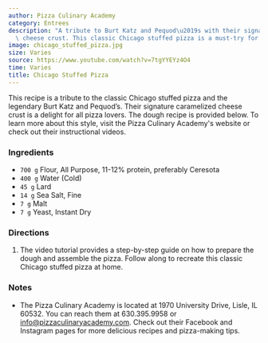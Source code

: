 ```yaml
---
author: Pizza Culinary Academy
category: Entrees
description: "A tribute to Burt Katz and Pequod\u2019s with their signature caramelized\
  \ cheese crust. This classic Chicago stuffed pizza is a must-try for all pizza lovers."
image: chicago_stuffed_pizza.jpg
size: Varies
source: https://www.youtube.com/watch?v=7tgYYEYz4O4
time: Varies
title: Chicago Stuffed Pizza
---
```

This recipe is a tribute to the classic Chicago stuffed pizza and the legendary Burt Katz and Pequod’s. Their signature caramelized cheese crust is a delight for all pizza lovers. The dough recipe is provided below. To learn more about this style, visit the Pizza Culinary Academy's website or check out their instructional videos.

### Ingredients

* `700 g` Flour, All Purpose, 11-12% protein, preferably Ceresota
* `400 g` Water (Cold)
* `45 g` Lard
* `14 g` Sea Salt, Fine
* `7 g` Malt
* `7 g` Yeast, Instant Dry

### Directions

1. The video tutorial provides a step-by-step guide on how to prepare the dough and assemble the pizza. Follow along to recreate this classic Chicago stuffed pizza at home.

### Notes

- The Pizza Culinary Academy is located at 1970 University Drive, Lisle, IL 60532. You can reach them at 630.395.9958 or info@pizzaculinaryacademy.com. Check out their Facebook and Instagram pages for more delicious recipes and pizza-making tips.